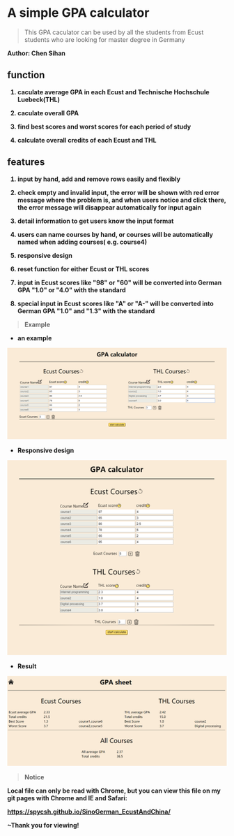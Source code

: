# A simple GPA calculator

>This GPA caculator can be used by all the students from Ecust students who are looking for master degree in Germany

<b>Author: Chen Sihan<b>

## function

1. caculate average GPA in each Ecust and Technische Hochschule Luebeck(THL)

2. caculate overall GPA

3. find best scores and worst scores for each period of study

4. calculate overall credits of each Ecust and THL

## features

1. input by hand, add and remove rows easily and flexibly

2. check empty and invalid input, the error will be shown with red error message where the problem is, and when users notice and click there, the error message will disappear automatically for input again

3. detail information to get users know the input format

4. users can name courses by hand, or courses will be automatically named when adding courses( e.g. course4)

5. responsive design

6. reset function for either Ecust or THL scores

7. input in Ecust scores like "98" or "60" will be converted into German GPA "1.0" or "4.0" with the standard

8. special input in Ecust scores like "A" or "A-" will be converted into German GPA "1.0" and "1.3" with the standard

> Example

- an example
<img src="README_images/example1.png">

- Responsive design
<img src="README_images/example2.png">

- Result
<img src="README_images/example3.png">


> Notice

Local file can only be read with Chrome, but you can view this file on my git pages with Chrome and IE and Safari:

<a href="https://spycsh.github.io/SinoGerman_EcustAndChina/">https://spycsh.github.io/SinoGerman_EcustAndChina/</a>


~Thank you for viewing!